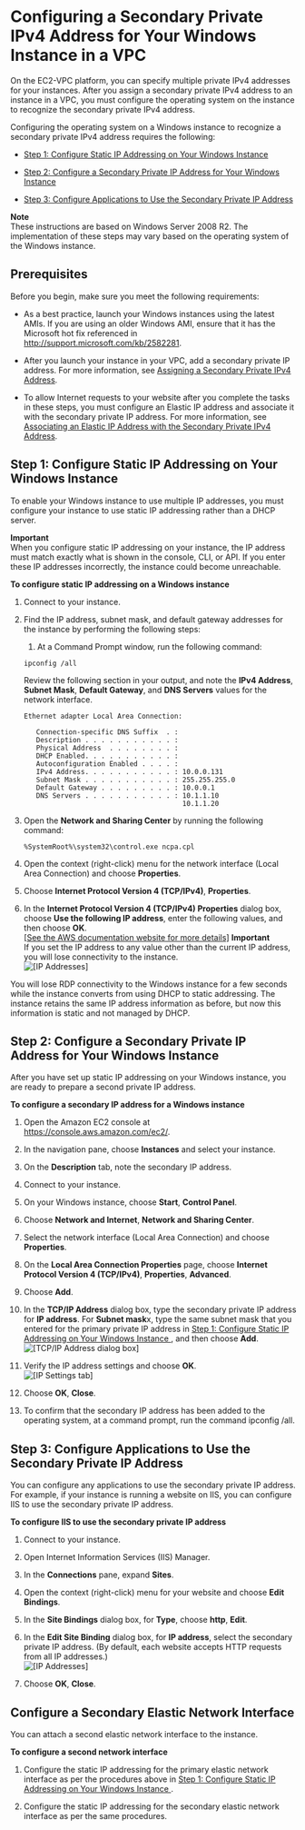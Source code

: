 # Configuring a Secondary Private IPv4 Address for Your Windows Instance in a VPC<a name="config-windows-multiple-ip"></a>

On the EC2\-VPC platform, you can specify multiple private IPv4 addresses for your instances\. After you assign a secondary private IPv4 address to an instance in a VPC, you must configure the operating system on the instance to recognize the secondary private IPv4 address\. 

Configuring the operating system on a Windows instance to recognize a secondary private IPv4 address requires the following:

+ [Step 1: Configure Static IP Addressing on Your Windows Instance ](#step1)

+ [Step 2: Configure a Secondary Private IP Address for Your Windows Instance ](#step2)

+ [Step 3: Configure Applications to Use the Secondary Private IP Address](#step3)

**Note**  
These instructions are based on Windows Server 2008 R2\. The implementation of these steps may vary based on the operating system of the Windows instance\.

## Prerequisites<a name="prerequisites"></a>

Before you begin, make sure you meet the following requirements:

+ As a best practice, launch your Windows instances using the latest AMIs\. If you are using an older Windows AMI, ensure that it has the Microsoft hot fix referenced in [http://support\.microsoft\.com/kb/2582281](http://support.microsoft.com/kb/2582281)\.

+ After you launch your instance in your VPC, add a secondary private IP address\. For more information, see [Assigning a Secondary Private IPv4 Address](MultipleIP.md#ManageMultipleIP)\.

+ To allow Internet requests to your website after you complete the tasks in these steps, you must configure an Elastic IP address and associate it with the secondary private IP address\. For more information, see [Associating an Elastic IP Address with the Secondary Private IPv4 Address](MultipleIP.md#StepThreeEIP)\.

## Step 1: Configure Static IP Addressing on Your Windows Instance<a name="step1"></a>

To enable your Windows instance to use multiple IP addresses, you must configure your instance to use static IP addressing rather than a DHCP server\.

**Important**  
When you configure static IP addressing on your instance, the IP address must match exactly what is shown in the console, CLI, or API\. If you enter these IP addresses incorrectly, the instance could become unreachable\. 

**To configure static IP addressing on a Windows instance**

1. Connect to your instance\.

1. Find the IP address, subnet mask, and default gateway addresses for the instance by performing the following steps: 

   1. At a Command Prompt window, run the following command:

     ```
     ipconfig /all
     ```

     Review the following section in your output, and note the **IPv4 Address**, **Subnet Mask**, **Default Gateway**, and **DNS Servers** values for the network interface\.

     ```
     Ethernet adapter Local Area Connection:
     
        Connection-specific DNS Suffix  . :
        Description . . . . . . . . . . . :
        Physical Address  . . . . . . . . :
        DHCP Enabled. . . . . . . . . . . : 
        Autoconfiguration Enabled . . . . :
        IPv4 Address. . . . . . . . . . . : 10.0.0.131
        Subnet Mask . . . . . . . . . . . : 255.255.255.0
        Default Gateway . . . . . . . . . : 10.0.0.1
        DNS Servers . . . . . . . . . . . : 10.1.1.10
                                            10.1.1.20
     ```

1. Open the **Network and Sharing Center** by running the following command:

   ```
   %SystemRoot%\system32\control.exe ncpa.cpl
   ```

1. Open the context \(right\-click\) menu for the network interface \(Local Area Connection\) and choose **Properties**\.

1. Choose **Internet Protocol Version 4 \(TCP/IPv4\)**, **Properties**\.

1. In the **Internet Protocol Version 4 \(TCP/IPv4\) Properties** dialog box, choose **Use the following IP address**, enter the following values, and then choose **OK**\.    
[\[See the AWS documentation website for more details\]](http://docs.aws.amazon.com/AWSEC2/latest/WindowsGuide/config-windows-multiple-ip.html)
**Important**  
If you set the IP address to any value other than the current IP address, you will lose connectivity to the instance\.  
![\[IP Addresses\]](http://docs.aws.amazon.com/AWSEC2/latest/WindowsGuide/images/WinIPV4_filled.png)

You will lose RDP connectivity to the Windows instance for a few seconds while the instance converts from using DHCP to static addressing\. The instance retains the same IP address information as before, but now this information is static and not managed by DHCP\.

## Step 2: Configure a Secondary Private IP Address for Your Windows Instance<a name="step2"></a>

After you have set up static IP addressing on your Windows instance, you are ready to prepare a second private IP address\.

**To configure a secondary IP address for a Windows instance**

1. Open the Amazon EC2 console at [https://console\.aws\.amazon\.com/ec2/](https://console.aws.amazon.com/ec2/)\.

1. In the navigation pane, choose **Instances** and select your instance\.

1. On the **Description** tab, note the secondary IP address\.

1. Connect to your instance\.

1. On your Windows instance, choose **Start**, **Control Panel**\.

1. Choose **Network and Internet**, **Network and Sharing Center**\.

1. Select the network interface \(Local Area Connection\) and choose **Properties**\.

1. On the **Local Area Connection Properties** page, choose **Internet Protocol Version 4 \(TCP/IPv4\)**, **Properties**, **Advanced**\.

1. Choose **Add**\.

1. In the **TCP/IP Address** dialog box, type the secondary private IP address for **IP address**\. For **Subnet mask**x, type the same subnet mask that you entered for the primary private IP address in [Step 1: Configure Static IP Addressing on Your Windows Instance ](#step1), and then choose **Add**\.   
![\[TCP/IP Address dialog box\]](http://docs.aws.amazon.com/AWSEC2/latest/WindowsGuide/images/WinOSAddSPIP.png)

1. Verify the IP address settings and choose **OK**\.  
![\[IP Settings tab\]](http://docs.aws.amazon.com/AWSEC2/latest/WindowsGuide/images/WinOSPIP_added.png)

1. Choose **OK**, **Close**\.

1. To confirm that the secondary IP address has been added to the operating system, at a command prompt, run the command ipconfig /all\.

## Step 3: Configure Applications to Use the Secondary Private IP Address<a name="step3"></a>

You can configure any applications to use the secondary private IP address\. For example, if your instance is running a website on IIS, you can configure IIS to use the secondary private IP address\.

**To configure IIS to use the secondary private IP address**

1. Connect to your instance\.

1. Open Internet Information Services \(IIS\) Manager\.

1. In the **Connections** pane, expand **Sites**\.

1. Open the context \(right\-click\) menu for your website and choose **Edit Bindings**\.

1. In the **Site Bindings** dialog box, for **Type**, choose **http**, **Edit**\.

1. In the **Edit Site Binding** dialog box, for **IP address**, select the secondary private IP address\. \(By default, each website accepts HTTP requests from all IP addresses\.\)  
![\[IP Addresses\]](http://docs.aws.amazon.com/AWSEC2/latest/WindowsGuide/images/IIS.png)

1. Choose **OK**, **Close**\.

## Configure a Secondary Elastic Network Interface<a name="config-windows-multiple-eni"></a>

You can attach a second elastic network interface to the instance\.

**To configure a second network interface**

1. Configure the static IP addressing for the primary elastic network interface as per the procedures above in [Step 1: Configure Static IP Addressing on Your Windows Instance ](#step1)\. 

1. Configure the static IP addressing for the secondary elastic network interface as per the same procedures\.